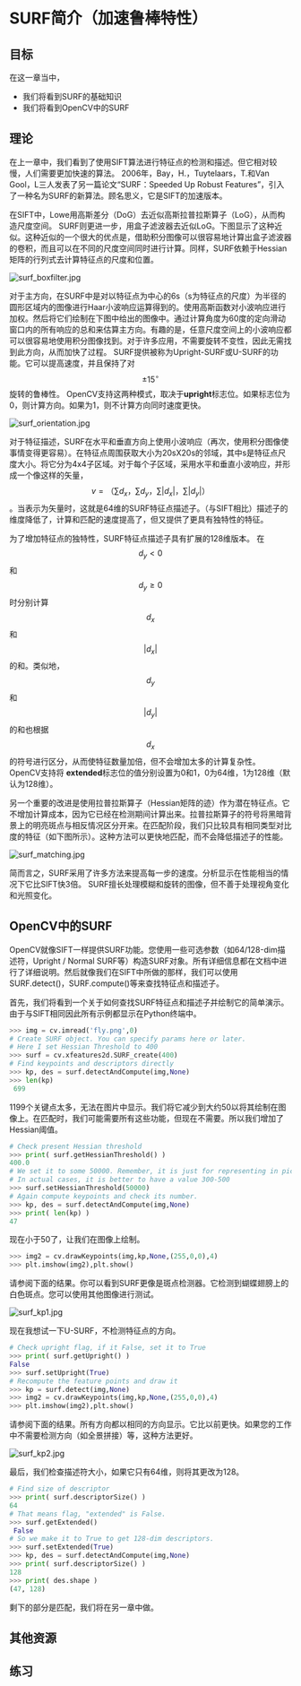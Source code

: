 # SURF简介（加速鲁棒特性）

## 目标

在这一章当中，

- 我们将看到SURF的基础知识
- 我们将看到OpenCV中的SURF

## 理论

在上一章中，我们看到了使用SIFT算法进行特征点的检测和描述。但它相对较慢，人们需要更加快速的算法。 2006年，Bay，H.，Tuytelaars，T.和Van Gool，L三人发表了另一篇论文“SURF：Speeded Up Robust Features”，引入了一种名为SURF的新算法。顾名思义，它是SIFT的加速版本。

在SIFT中，Lowe用高斯差分（DoG）去近似高斯拉普拉斯算子（LoG），从而构造尺度空间。 SURF则更进一步，用盒子滤波器去近似LoG。下图显示了这种近似。这种近似的一个很大的优点是，借助积分图像可以很容易地计算出盒子滤波器的卷积，而且可以在不同的尺度空间同时进行计算。同样，SURF依赖于Hessian矩阵的行列式去计算特征点的尺度和位置。

![surf_boxfilter.jpg](img/fa45cef9686a431929d3b3a33a2c2bc9.jpg)

对于主方向，在SURF中是对以特征点为中心的6s（s为特征点的尺度）为半径的圆形区域内的图像进行Haar小波响应运算得到的。使用高斯函数对小波响应进行加权。然后将它们绘制在下图中给出的图像中。通过计算角度为60度的定向滑动窗口内的所有响应的总和来估算主方向。有趣的是，任意尺度空间上的小波响应都可以很容易地使用积分图像找到。对于许多应用，不需要旋转不变性，因此无需找到此方向，从而加快了过程。 SURF提供被称为Upright-SURF或U-SURF的功能。它可以提高速度，并且保持了对$$\pm 15 ^ {\circ} $$旋转的鲁棒性。 OpenCV支持这两种模式，取决于**upright**标志位。如果标志位为0，则计算方向。如果为1，则不计算方向同时速度更快。

![surf_orientation.jpg](img/df0fc17f2c32db4fea36ec7f12c2adf7.jpg)

对于特征描述，SURF在水平和垂直方向上使用小波响应（再次，使用积分图像使事情变得更容易）。在特征点周围获取大小为20sX20s的邻域，其中s是特征点尺度大小。将它分为4x4子区域。对于每个子区域，采用水平和垂直小波响应，并形成一个像这样的矢量，$$v =（\sum {d_x}，\sum {d_y}，\sum {| d_x |}，\sum {| d_y | }）$$。当表示为矢量时，这就是64维的SURF特征点描述子。（与SIFT相比）描述子的维度降低了，计算和匹配的速度提高了，但又提供了更具有独特性的特征。

为了增加特征点的独特性，SURF特征点描述子具有扩展的128维版本。 在$$d_y\lt 0$$和$$d_y \geq 0$$时分别计算$$d_x$$和$$| d_x | $$的和。类似地，$$d_y $$和$$| d_y | $$的和也根据$$d_x $$的符号进行区分，从而使特征数量加倍，但不会增加太多的计算复杂性。 OpenCV支持将 **extended**标志位的值分别设置为0和1，0为64维，1为128维（默认为128维）。

另一个重要的改进是使用拉普拉斯算子（Hessian矩阵的迹）作为潜在特征点。它不增加计算成本，因为它已经在检测期间计算出来。拉普拉斯算子的符号将黑暗背景上的明亮斑点与相反情况区分开来。在匹配阶段，我们只比较具有相同类型对比度的特征（如下图所示）。这种方法可以更快地匹配，而不会降低描述子的性能。

![surf_matching.jpg](img/a39ca06cd0d5e1f14cca1c14151a93b7.jpg)

简而言之，SURF采用了许多方法来提高每一步的速度。分析显示在性能相当的情况下它比SIFT快3倍。 SURF擅长处理模糊和旋转的图像，但不善于处理视角变化和光照变化。

## OpenCV中的SURF

OpenCV就像SIFT一样提供SURF功能。您使用一些可选参数（如64/128-dim描述符，Upright / Normal SURF等）构造SURF对象。所有详细信息都在文档中进行了详细说明。然后就像我们在SIFT中所做的那样，我们可以使用SURF.detect()，SURF.compute()等来查找特征点和描述子。

首先，我们将看到一个关于如何查找SURF特征点和描述子并绘制它的简单演示。由于与SIFT相同因此所有示例都显示在Python终端中。

```python
>>> img = cv.imread('fly.png',0)
# Create SURF object. You can specify params here or later.
# Here I set Hessian Threshold to 400
>>> surf = cv.xfeatures2d.SURF_create(400)
# Find keypoints and descriptors directly
>>> kp, des = surf.detectAndCompute(img,None)
>>> len(kp)
 699
```

1199个关键点太多，无法在图片中显示。我们将它减少到大约50以将其绘制在图像上。在匹配时，我们可能需要所有这些功能，但现在不需要。所以我们增加了Hessian阈值。

```python
# Check present Hessian threshold
>>> print( surf.getHessianThreshold() )
400.0
# We set it to some 50000. Remember, it is just for representing in picture.
# In actual cases, it is better to have a value 300-500
>>> surf.setHessianThreshold(50000)
# Again compute keypoints and check its number.
>>> kp, des = surf.detectAndCompute(img,None)
>>> print( len(kp) )
47
```

现在小于50了，让我们在图像上绘制。

```python
>>> img2 = cv.drawKeypoints(img,kp,None,(255,0,0),4)
>>> plt.imshow(img2),plt.show()
```

请参阅下面的结果。你可以看到SURF更像是斑点检测器。它检测到蝴蝶翅膀上的白色斑点。您可以使用其他图像进行测试。

![surf_kp1.jpg](img/6960d3dfffb9e65928f3d0e78d352054.jpg)

现在我想试一下U-SURF，不检测特征点的方向。

```python
# Check upright flag, if it False, set it to True
>>> print( surf.getUpright() )
False
>>> surf.setUpright(True)
# Recompute the feature points and draw it
>>> kp = surf.detect(img,None)
>>> img2 = cv.drawKeypoints(img,kp,None,(255,0,0),4)
>>> plt.imshow(img2),plt.show()
```



请参阅下面的结果。所有方向都以相同的方向显示。它比以前更快。如果您的工作中不需要检测方向（如全景拼接）等，这种方法更好。

![surf_kp2.jpg](img/4d227a098fbca71a0e467ec5139ac64d.jpg)

最后，我们检查描述符大小，如果它只有64维，则将其更改为128。

```python
# Find size of descriptor
>>> print( surf.descriptorSize() )
64
# That means flag, "extended" is False.
>>> surf.getExtended()
 False
# So we make it to True to get 128-dim descriptors.
>>> surf.setExtended(True)
>>> kp, des = surf.detectAndCompute(img,None)
>>> print( surf.descriptorSize() )
128
>>> print( des.shape )
(47, 128)
```



剩下的部分是匹配，我们将在另一章中做。

## 其他资源

## 练习
